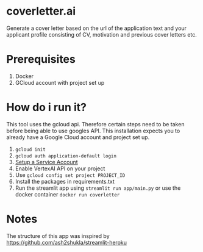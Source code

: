 # coverletter.ai
Generate a cover letter based on the url of the application text and your applicant profile consisting of CV, motivation and previous cover letters etc.

# Prerequisites
1. Docker
2. GCloud account with project set up


# How do i run it?
This tool uses the gcloud api. Therefore certain steps need to be taken before being able to use googles API.
This installation expects you to already have a Google Cloud account and project set up.
1. `gcloud init`
2. `gcloud auth application-default login`
3. [Setup a Service Account](https://cloud.google.com/iam/docs/service-accounts-create#python)
4. Enable VertexAI API on your project
5. Use `gcloud config set project PROJECT_ID`
6. Install the packages in requirements.txt
7. Run the streamlit app using `streamlit run app/main.py` or use the docker container `docker run coverletter`

# Notes
The structure of this app was inspired by https://github.com/ash2shukla/streamlit-heroku